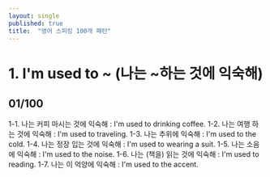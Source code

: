 ```yaml
---
layout: single
published: true
title:  "영어 스피킹 100개 패턴"
---
```


# 1. I'm used to ~ (나는 ~하는 것에 익숙해)
## 01/100 
1-1. 나는 커피 마시는 것에 익숙해 : I'm used to drinking coffee.
1-2. 나는 여행 하는 것에 익숙해 : I'm used to traveling.
1-3. 나는 추위에 익숙해 : I'm used to the cold.
1-4. 나는 정장 입는 것에 익숙해 : I'm used to wearing a suit.
1-5. 나는 소음에 익숙해 : I'm used to the noise.
1-6. 나는 (책을) 읽는 것에 익숙해 : I'm used to reading.
1-7. 나는 이 억양에 익숙해 : I'm used to the accent.
